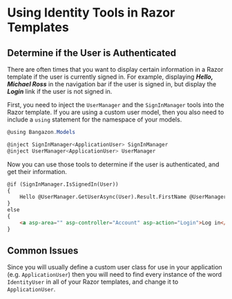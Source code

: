 # Using Identity Tools in Razor Templates

## Determine if the User is Authenticated

There are often times that you want to display certain information in a Razor template if the user is currently signed in. For example, displaying _**Hello, Michael Ross**_ in the navigation bar if the user is signed in, but display the _**Login**_ link if the user is not signed in.

First, you need to inject the `UserManager` and the `SignInManager` tools into the Razor template. If you are using a custom user model, then you also need to include a `using` statement for the namespace of your models.

```cs
@using Bangazon.Models

@inject SignInManager<ApplicationUser> SignInManager
@inject UserManager<ApplicationUser> UserManager
```

Now you can use those tools to determine if the user is authenticated, and get their information.

```html
@if (SignInManager.IsSignedIn(User))
{
    Hello @UserManager.GetUserAsync(User).Result.FirstName @UserManager.GetUserAsync(User).Result.LastName
}
else
{
    <a asp-area="" asp-controller="Account" asp-action="Login">Log in</a>
}
```

## Common Issues

Since you will usually define a custom user class for use in your application (e.g. `ApplicationUser`) then you will need to find every instance of the word `IdentityUser` in all of your Razor templates, and change it to `ApplicationUser`.
